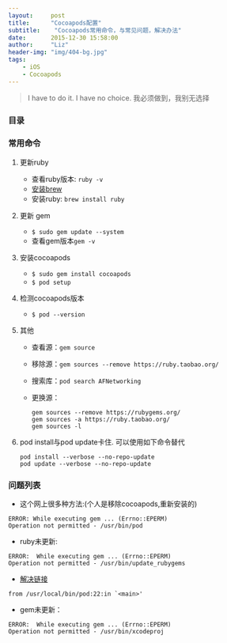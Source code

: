 ```yaml
---
layout:     post
title:      "Cocoapods配置"
subtitle:  	 "Cocoapods常用命令，与常见问题，解决办法"
date:       2015-12-30 15:58:00
author:     "Liz"
header-img: "img/404-bg.jpg"
tags:
    - iOS
    - Cocoapods
---
```


> I have to do it. I have no choice.
> 我必须做到，我别无选择

### 目录
<link rel="stylesheet" href="http://yandex.st/highlightjs/6.2/styles/googlecode.min.css">
  
<script src="http://code.jquery.com/jquery-1.7.2.min.js"></script>
<script src="http://yandex.st/highlightjs/6.2/highlight.min.js"></script>
  
<script>hljs.initHighlightingOnLoad();</script>
<script type="text/javascript">
 $(document).ready(function(){
      $("h2,h3,h4,h5,h6").each(function(i,item){
        var tag = $(item).get(0).localName;
        $(item).attr("id","wow"+i);
        $("#category").append('<a class="new'+tag+'" href="#wow'+i+'">'+$(this).text()+'</a></br>');
        $(".newh2").css("margin-left",0);
        $(".newh3").css("margin-left",20);
        $(".newh4").css("margin-left",40);
        $(".newh5").css("margin-left",60);
        $(".newh6").css("margin-left",80);
      });
 });
</script>
<div id="category"></div>


### 常用命令


1. 更新ruby
	* 查看ruby版本: `ruby -v`
	* [安装brew](http://brew.sh/)
	* 安装ruby: `brew install ruby`
	
2. 更新 gem
	* `$ sudo gem update --system`
	* 查看gem版本`gem -v`
	
3. 安装cocoapods
	* `$ sudo gem install cocoapods`
	* `$ pod setup`

4. 检测cocoapods版本
	* `$ pod --version`


5. 其他

	* 查看源：`gem source`
	* 移除源：`gem sources --remove https://ruby.taobao.org/`
	* 搜索库：`pod search AFNetworking`
	* 更换源：
	
		```
		gem sources --remove https://rubygems.org/
		gem sources -a https://ruby.taobao.org/
		gem sources -l
		```
		
6. pod install与pod update卡住. 可以使用如下命令替代
	
	```
	pod install --verbose --no-repo-update
	pod update --verbose --no-repo-update
	```
	


### 问题列表

* 这个网上很多种方法:(个人是移除cocoapods,重新安装的)

```
ERROR: While executing gem ... (Errno::EPERM) 
Operation not permitted - /usr/bin/pod
```

* ruby未更新:

```
ERROR:  While executing gem ... (Errno::EPERM)
Operation not permitted - /usr/bin/update_rubygems
```	

* [解决链接](http://www.jianshu.com/p/82a6d6c7b000)

```
from /usr/local/bin/pod:22:in `<main>'
```	

* gem未更新：

```
ERROR:  While executing gem ... (Errno::EPERM) 
Operation not permitted - /usr/bin/xcodeproj
```


